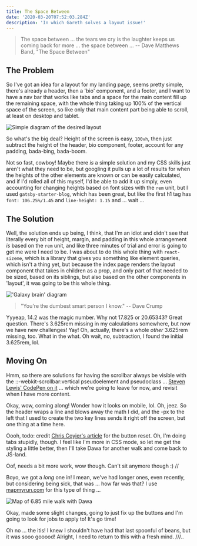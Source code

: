 ```yaml
---
title: The Space Between
date: '2020-03-20T07:52:03.284Z'
description: 'In which Gareth solves a layout issue!'
---
```


> The space between ... the tears we cry is the laughter keeps us coming back for more ... the space between ... -- Dave Matthews Band, "The Space Between"

## The Problem

So I've got an idea for a layout for my landing page, seems pretty simple, there's already a header, then a 'bio' component, and a footer, and I want to have a nav bar that works like tabs and a space for the main content fill up the remaining space, with the whole thing taking up 100% of the vertical space of the screen, so like only that main content part being able to scroll, at least on desktop and tablet.

![Simple diagram of the desired layout](/the-space-between.jpg)

So what's the big deal? Height of the screen is easy, `100vh`, then just subtract the height of the header, bio component, footer, account for any padding, bada-bing, bada-boom.

Not so fast, cowboy! Maybe there _is_ a simple solution and my CSS skills just aren't what they need to be, but googling it pulls up a lot of results for when the heights of the other elements are known or can be easily calculated, and if I'd rolled all of this myself, I'd be able to add it up simply, even accounting for changing heights based on font sizes with the `rem` unit, but I used `gatsby-starter-blog`, which has been great, but like the first h1 tag has `font: 106.25%/1.45` and `line-height: 1.15` and ... wait ...

## The Solution

Well, the solution ends up being, I think, that I'm an idiot and didn't see that literally every bit of height, margin, and padding in this whole arrangement _is_ based on the `rem` unit, and like three minutes of trial and error is going to get me were I need to be. I was about to do this whole thing with `react-sizeme`, which is a library that gives you something like element queries, which isn't a thing yet, but because the index page renders the layout component that takes in children as a prop, and only part of that needed to be sized, based on its siblings, but also based on the other components in 'layout', it was going to be this whole thing.

!['Galaxy brain' diagram](/galaxy-brain.jpg)

> "You're the dumbest smart person I know." -- Dave Crump

Yyyeap, 14.2 was the magic number. Why not 17.825 or 20.65343? Great question. There's 3.625rem missing in my calculations somewhere, but now we have new challenges! Yay! Oh, actually, there's a whole _other_ 3.625rem missing, too. What in the what. Oh wait, no, subtraction, I found the initial 3.625rem, lol.

## Moving On

Hmm, so there are solutions for having the scrollbar always be visible with the ::-webkit-scrollbar:vertical pseudoelement and pseudoclass ... [Steven Lewis' CodePen on it](https://codepen.io/stevenlewis/pen/hubpL) ... which we're going to leave for now, and revisit when I have more content.

Okay, wow, coming along! Wonder how it looks on mobile, lol. Oh, jeez. So the header wraps a line and blows away the math I did, and the -px to the left that I used to create the two key lines sends it right off the screen, but one thing at a time here.

Oooh, todo: credit [Chris Coyier's article](https://css-tricks.com/overriding-default-button-styles/) for the button reset. Oh, I'm doing tabs stupidly, though. I feel like I'm more in CSS mode, so let me get the styling a little better, then I'll take Dawa for another walk and come back to JS-land.

Oof, needs a bit more work, wow though. Can't sit anymore though :) //

Boyo, we got a _long_ one in! I mean, we've had longer ones, even recently, but considering being sick, that was ... how far was that? I use [mapmyrun.com](mapmyrun.com) for this type of thing ...

![Map of 6.85 mile walk with Dawa](/walk-with-dawa.png)

Okay, made some slight changes, going to just fix up the buttons and I'm going to look for jobs to apply to! It's go time!

Oh no ... the itis! I knew I shouldn't have had that last spoonful of beans, but it was sooo gooood! Alright, I need to return to this with a fresh mind. ///..
